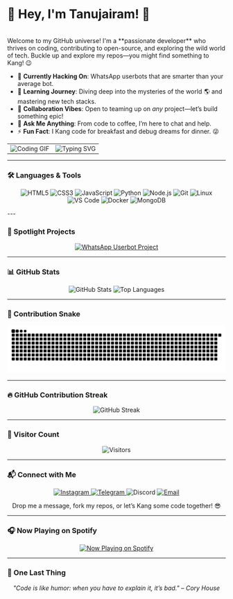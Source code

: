 <!-- Header -->
# 👋 Hey, I'm Tanujairam! 🚀
<br />
Welcome to my GitHub universe! I'm a **passionate developer** who thrives on coding, contributing to open-source, and exploring the wild world of tech. Buckle up and explore my repos—you might find something to Kang! 😉

- 🔭 **Currently Hacking On**: WhatsApp userbots that are smarter than your average bot.  
- 🌱 **Learning Journey**: Diving deep into the mysteries of the world 🌎 and mastering new tech stacks.  
- 👯 **Collaboration Vibes**: Open to teaming up on *any* project—let’s build something epic!  
- 💬 **Ask Me Anything**: From code to coffee, I’m here to chat and help.  
- ⚡ **Fun Fact**: I Kang code for breakfast and debug dreams for dinner. 😜  

<p align="center">
  <table>
    <tr>
      <td><img src="https://media.giphy.com/media/qgQUggAC3Pfv687qPC/giphy.gif" width="300" alt="Coding GIF" /></td>
      <td><img src="https://readme-typing-svg.herokuapp.com?font=JetBrains+Mono&size=32&pause=800&color=6200EE&center=true&vCenter=true&width=650&lines=Code+is+my+Canvas;Open-Source+is+my+Playground;Kanging+Code+with+Love;Exploring+the+Tech+Universe" alt="Typing SVG" /></td>
    </tr>
  </table>
</p>

---

<!-- Tech Stack -->
### 🛠️ Languages & Tools
<p align="center">
  <img src="https://img.shields.io/badge/HTML5-E34F26?style=flat-square&logo=html5&logoColor=white" alt="HTML5" />
  <img src="https://img.shields.io/badge/CSS3-1572B6?style=flat-square&logo=css3&logoColor=white" alt="CSS3" />
  <img src="https://img.shields.io/badge/JavaScript-F7DF1E?style=flat-square&logo=javascript&logoColor=black" alt="JavaScript" />
  <img src="https://img.shields.io/badge/Python-3776AB?style=flat-square&logo=python&logoColor=white" alt="Python" />
  <img src="https://img.shields.io/badge/Node.js-339933?style=flat-square&logo=nodedotjs&logoColor=white" alt="Node.js" />
  <img src="https://img.shields.io/badge/Git-F05032?style=flat-square&logo=git&logoColor=white" alt="Git" />
  <img src="https://img.shields.io/badge/Linux-000000?style=flat-square&logo=linux&logoColor=yellow" alt="Linux" />
  <img src="https://img.shields.io/badge/VS_Code-007ACC?style=flat-square&logo=visualstudiocode&logoColor=white" alt="VS Code" />
  <img src="https://img.shields.io/badge/Docker-2496ED?style=flat-square&logo=docker&logoColor=white" alt="Docker" />
  <img src="https://img.shields.io/badge/MongoDB-47A248?style=flat-square&logo=mongodb&logoColor=white" alt="MongoDB" />
</p>
---

<!-- Spotlight Projects -->
### 🌟 Spotlight Projects
<p align="center">
  <a href="https://github.com/TanujairamV/WhatsApp-Userbot">
    <img src="https://github-readme-stats.vercel.app/api/pin/?username=TanujairamV&repo=WhatsApp-Userbot&theme=radical&bg_color=0D1117&title_color=6200EE&icon_color=BB86FC&hide_border=true" alt="WhatsApp Userbot Project" />
  </a>
  <!-- You can add more pinned repositories here -->
</p>

---

<!-- GitHub Stats -->
### 📊 GitHub Stats
<p align="center">
  <img src="https://github-readme-stats.vercel.app/api?username=TanujairamV&show_icons=true&theme=radical&hide_border=true&bg_color=0D1117&title_color=6200EE&icon_color=BB86FC" alt="GitHub Stats" width="420" />
  <img src="https://github-readme-stats.vercel.app/api/top-langs/?username=TanujairamV&layout=compact&theme=radical&hide_border=true&bg_color=0D1117&title_color=6200EE&icon_color=BB86FC" alt="Top Languages" width="300" />
</p>

---

<!-- Contribution Graph -->
### 🐍 Contribution Snake
<p align="center">
  <img src="https://raw.githubusercontent.com/TanujairamV/TanujairamV/output/snake.svg" alt="Contribution Snake" />
</p>

---

<!-- GitHub Streak -->
### 🔥 GitHub Contribution Streak
<p align="center">
  <img src="https://github-readme-streak-stats.herokuapp.com/?user=TanujairamV&theme=radical&hide_border=true&background=0D1117&stroke=6200EE&ring=BB86FC&fire=FF4500&currStreakNum=BB86FC" alt="GitHub Streak" />
</p>

---

<!-- Visitor Count -->
### 👀 Visitor Count
<p align="center">
  <img src="https://profile-counter.glitch.me/TanujairamV/count.svg" alt="Visitors" />
</p>

---

<!-- Socials -->
### 📬 Connect with Me
<p align="center">
  <a href="https://www.instagram.com/tanujairam.v">
    <img src="https://img.shields.io/badge/Instagram-E4405F?style=flat-square&logo=instagram&logoColor=white" alt="Instagram" />
  </a>
  <a href="https://t.me/Tanujairam">
    <img src="https://img.shields.io/badge/Telegram-0088CC?style=flat-square&logo=telegram&logoColor=white" alt="Telegram" />
  </a>
  <!-- Discord username: Tanujairam -->
  <img src="https://img.shields.io/badge/Discord-7289DA?style=flat-square&logo=discord&logoColor=white" alt="Discord" />
  <a href="mailto:tanujairam.v@gmail.com">
    <img src="https://img.shields.io/badge/Email-6200EE?style=flat-square&logo=gmail&logoColor=white" alt="Email" />
  </a>
</p>
<p align="center">
  Drop me a message, fork my repos, or let’s Kang some code together! 😎
</p>

---

<!-- Now Playing -->
### 🎧 Now Playing on Spotify
<p align="center">
  <a href="https://open.spotify.com/user/31yjqug3izszl6wvvrycikmnedpy">
    <img src="https://tanuapi.vercel.app/api/svg?cache_bust=1756421045" alt="Now Playing on Spotify" />
  </a>
</p>

---

<!-- Footer -->
### 🎉 One Last Thing
<p align="center">
  <i>"Code is like humor: when you have to explain it, it’s bad." – Cory House</i>
</p>
